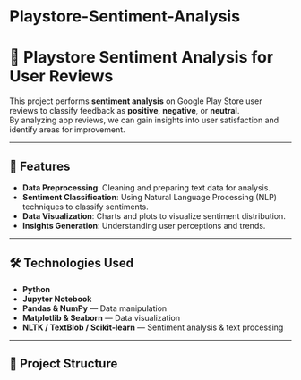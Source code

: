 # Playstore-Sentiment-Analysis
# 📱 Playstore Sentiment Analysis for User Reviews

This project performs **sentiment analysis** on Google Play Store user reviews to classify feedback as **positive**, **negative**, or **neutral**.  
By analyzing app reviews, we can gain insights into user satisfaction and identify areas for improvement.

---

## 📌 Features
- **Data Preprocessing**: Cleaning and preparing text data for analysis.
- **Sentiment Classification**: Using Natural Language Processing (NLP) techniques to classify sentiments.
- **Data Visualization**: Charts and plots to visualize sentiment distribution.
- **Insights Generation**: Understanding user perceptions and trends.

---

## 🛠️ Technologies Used
- **Python**
- **Jupyter Notebook**
- **Pandas & NumPy** — Data manipulation
- **Matplotlib & Seaborn** — Data visualization
- **NLTK / TextBlob / Scikit-learn** — Sentiment analysis & text processing

---

## 📂 Project Structure
